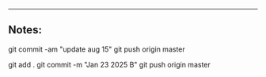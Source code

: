 ----

## Notes:

git commit -am "update aug 15"
git push origin master

git add .
git commit -m "Jan 23 2025 B"
git push origin master
